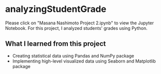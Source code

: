 # analyzingStudentGrade
Please click on "Masana Nashimoto Project 2.ipynb" to view the Jupyter Notebook.
For this project, I analyzed students' grades using Python. 
## What I learned from this project
- Creating statistical data using Pandas and NumPy package
- Implementing high-level visualized data using Seaborn and Matplotlib package
